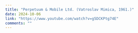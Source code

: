 ```yaml
---
title: "Perpetuum & Mobile Ltd. (Vatroslav Mimica, 1961.)"
date: 2024-10-06
link: "https://www.youtube.com/watch?v=g5DCKPtg74E"
comments: ""
---
```


